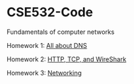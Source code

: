 # CSE532-Code
Fundamentals of computer networks

Homework 1: [All about DNS](https://github.com/caitaozhan/CSE534-Code/blob/master/homework-1/assignment1.pdf)

Homework 2: [HTTP, TCP, and WireShark](https://github.com/caitaozhan/CSE534-Code/blob/master/homework-2/Assignment2.pdf)

Homework 3: [Networking](https://github.com/caitaozhan/CSE534-Homework/blob/master/homework-3/homework3.pdf)

